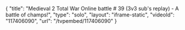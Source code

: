 {
    "title": "Medieval 2 Total War Online battle # 39 (3v3 sub's replay) - A battle of champs!",
    "type": "solo",
    "layout": "iframe-static",
    "videoId": "117406090",
    "url": "\/tvpembed\/117406090"
}